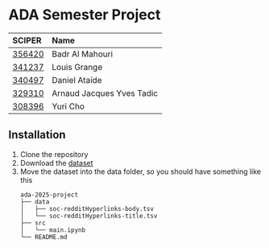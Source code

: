 # ADA Semester Project

| SCIPER | Name |
| :-- | :-- |
| [356420](https://people.epfl.ch/badr.almahouri) | Badr Al Mahouri |
| [341237](https://people.epfl.ch/louis.grange) | Louis Grange |
| [340497](https://people.epfl.ch/daniel.alvesataide) | Daniel Ataíde |
| [329310](https://people.epfl.ch/arnaud.tadic) | Arnaud Jacques Yves Tadic |
| [308396](https://people.epfl.ch/yuri.cho) | Yuri Cho |

## Installation

1. Clone the repository
2. Download the [dataset](https://snap.stanford.edu/data/soc-RedditHyperlinks.html)
3. Move the dataset into the data folder, so you should have something like this
    ```
    ada-2025-project
    ├── data
    │   ├── soc-redditHyperlinks-body.tsv
    │   └── soc-redditHyperlinks-title.tsv
    ├── src
    │   └── main.ipynb
    └── README.md
    ```
